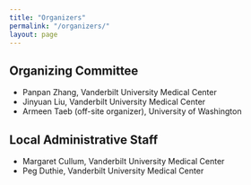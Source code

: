 ```yaml
---
title: "Organizers"
permalink: "/organizers/"
layout: page
---
```


## Organizing Committee

- Panpan Zhang, Vanderbilt University Medical Center
- Jinyuan Liu, Vanderbilt University Medical Center 
- Armeen Taeb (off-site organizer), University of Washington

## Local Administrative Staff
- Margaret Cullum, Vanderbilt University Medical Center
- Peg Duthie, Vanderbilt University Medical Center